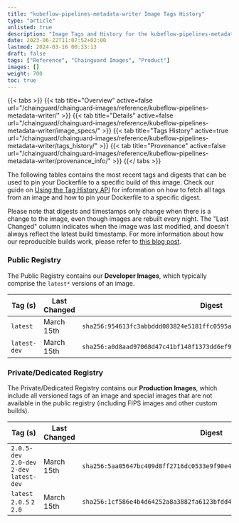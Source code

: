 ```yaml
---
title: "kubeflow-pipelines-metadata-writer Image Tags History"
type: "article"
unlisted: true
description: "Image Tags and History for the kubeflow-pipelines-metadata-writer Chainguard Image"
date: 2023-06-22T11:07:52+02:00
lastmod: 2024-03-16 00:33:13
draft: false
tags: ["Reference", "Chainguard Images", "Product"]
images: []
weight: 700
toc: true
---
```


{{< tabs >}}
{{< tab title="Overview" active=false url="/chainguard/chainguard-images/reference/kubeflow-pipelines-metadata-writer/" >}}
{{< tab title="Details" active=false url="/chainguard/chainguard-images/reference/kubeflow-pipelines-metadata-writer/image_specs/" >}}
{{< tab title="Tags History" active=true url="/chainguard/chainguard-images/reference/kubeflow-pipelines-metadata-writer/tags_history/" >}}
{{< tab title="Provenance" active=false url="/chainguard/chainguard-images/reference/kubeflow-pipelines-metadata-writer/provenance_info/" >}}
{{</ tabs >}}

The following tables contains the most recent tags and digests that can be used to pin your Dockerfile to a specific build of this image. Check our guide on [Using the Tag History API](/chainguard/chainguard-images/using-the-tag-history-api/) for information on how to fetch all tags from an image and how to pin your Dockerfile to a specific digest.

Please note that digests and timestamps only change when there is a change to the image, even though images are rebuilt every night. The "Last Changed" column indicates when the image was last modified, and doesn't always reflect the latest build timestamp. For more information about how our reproducible builds work, please refer to [this blog post](https://www.chainguard.dev/unchained/reproducing-chainguards-reproducible-image-builds).

### Public Registry
The Public Registry contains our **Developer Images**, which typically comprise the `latest*` versions of an image.

| Tag (s)       | Last Changed | Digest                                                                    |
|---------------|--------------|---------------------------------------------------------------------------|
|  `latest`     | March 15th   | `sha256:954613fc3abbddd003824e5181ffc0595a6fa241bc74d30b9b14a7f5f7a89b83` |
|  `latest-dev` | March 15th   | `sha256:a0d8aad97068d47c41bf148f1373dd6ef974faff3f844a898496d2752d0cf72d` |


### Private/Dedicated Registry
The Private/Dedicated Registry contains our **Production Images**, which include all versioned tags of an image and special images that are not available in the public registry (including FIPS images and other custom builds).

| Tag (s)                                     | Last Changed | Digest                                                                    |
|---------------------------------------------|--------------|---------------------------------------------------------------------------|
|  `2.0.5-dev` `2.0-dev` `2-dev` `latest-dev` | March 15th   | `sha256:5aa05647bc409d8ff2716dc0533e9f90e4961a679198ab755ab45c24c6b514a3` |
|  `latest` `2.0.5` `2` `2.0`                 | March 15th   | `sha256:1cf586e4b4d64252a8a3882fa6123bfdd4f3702d28057d9fc3a2e5decfb862b5` |

